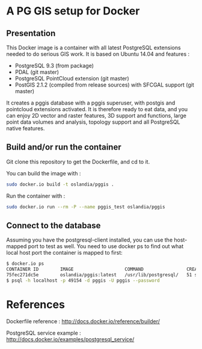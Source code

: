 A PG GIS setup for Docker
=========================

Presentation
------------

This Docker image is a container with all latest PostgreSQL extensions needed to do serious GIS work.
It is based on Ubuntu 14.04 and features :

* PostgreSQL 9.3 (from package)
* PDAL (git master)
* PostgreSQL PointCloud extension (git master)
* PostGIS 2.1.2 (compiled from release sources) with SFCGAL support (git master)

It creates a pggis database with a pggis superuser, with postgis and pointcloud extensions activated. It is therefore ready to eat data, and you can enjoy 2D vector and raster features, 3D support and functions, large point data volumes and analysis, topology support and all PostgreSQL native features.

Build and/or run the container
------------------------------

Git clone this repository to get the Dockerfile, and cd to it.

You can build the image with :

```sh
sudo docker.io build -t oslandia/pggis .
```

Run the container with :

```sh
sudo docker.io run --rm -P --name pggis_test oslandia/pggis
```

Connect to the database
-----------------------

Assuming you have the postgresql-client installed, you can use the host-mapped port to test as well. You need to use docker ps to find out what local host port the container is mapped to first:

```sh
$ docker.io ps
CONTAINER ID        IMAGE                   COMMAND                CREATED             STATUS              PORTS                     NAMES
75fec271dc5e        oslandia/pggis:latest   /usr/lib/postgresql/   51 seconds ago      Up 50 seconds       0.0.0.0:49154->5432/tcp   pggis_test          
$ psql -h localhost -p 49154 -d pggis -U pggis --password
```

References
==========

Dockerfile reference :
http://docs.docker.io/reference/builder/

PostgreSQL service example :
http://docs.docker.io/examples/postgresql_service/

